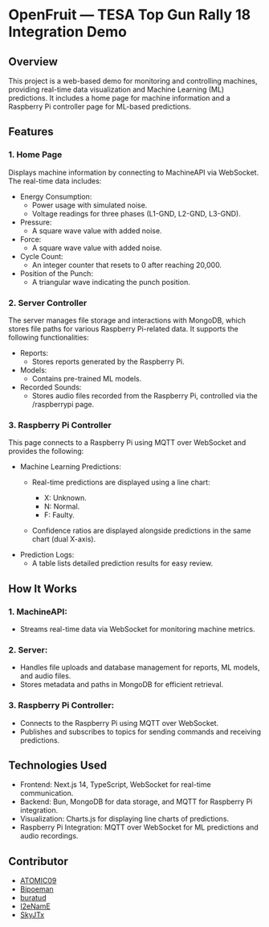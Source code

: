 # OpenFruit — TESA Top Gun Rally 18 Integration Demo

## Overview
This project is a web-based demo for monitoring and controlling machines, providing real-time data visualization and Machine Learning (ML) predictions. It includes a home page for machine information and a Raspberry Pi controller page for ML-based predictions.

## Features
### 1. Home Page
Displays machine information by connecting to MachineAPI via WebSocket. The real-time data includes:

- Energy Consumption:
  - Power usage with simulated noise.
  - Voltage readings for three phases (L1-GND, L2-GND, L3-GND).
- Pressure:
  - A square wave value with added noise.
- Force:
  - A square wave value with added noise.
- Cycle Count:
  - An integer counter that resets to 0 after reaching 20,000.
- Position of the Punch:
  - A triangular wave indicating the punch position.

### 2. Server Controller
The server manages file storage and interactions with MongoDB, which stores file paths for various Raspberry Pi-related data. It supports the following functionalities:

- Reports:
  - Stores reports generated by the Raspberry Pi.
- Models:
  - Contains pre-trained ML models.
- Recorded Sounds:
  - Stores audio files recorded from the Raspberry Pi, controlled via the /raspberrypi page.

### 3. Raspberry Pi Controller
This page connects to a Raspberry Pi using MQTT over WebSocket and provides the following:

- Machine Learning Predictions:
  - Real-time predictions are displayed using a line chart:
    - X: Unknown.
    - N: Normal.
    - F: Faulty.

  - Confidence ratios are displayed alongside predictions in the same chart (dual X-axis).
- Prediction Logs:
  - A table lists detailed prediction results for easy review.

## How It Works
### 1. MachineAPI:

- Streams real-time data via WebSocket for monitoring machine metrics.

### 2. Server:

- Handles file uploads and database management for reports, ML models, and audio files.
- Stores metadata and paths in MongoDB for efficient retrieval.

### 3. Raspberry Pi Controller:

- Connects to the Raspberry Pi using MQTT over WebSocket.
- Publishes and subscribes to topics for sending commands and receiving predictions.

## Technologies Used
- Frontend: Next.js 14, TypeScript, WebSocket for real-time communication.
- Backend: Bun, MongoDB for data storage, and MQTT for Raspberry Pi integration.
- Visualization: Charts.js for displaying line charts of predictions.
- Raspberry Pi Integration: MQTT over WebSocket for ML predictions and audio recordings.

## Contributor
- <a href="https://github.com/ATOMIC09">ATOMIC09</a>
- <a href="https://github.com/Bipoeman">Bipoeman</a>
- <a href="https://github.com/buratud">buratud</a>
- <a href="https://github.com/I2eNamE">I2eNamE</a>
- <a href="https://github.com/SkyJTx">SkyJTx</a>